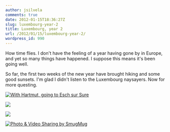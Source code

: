 ```yaml
---
author: jsilvela
comments: true
date: 2012-01-15T18:36:27Z
slug: luxembourg-year-2
title: Luxembourg, year 2
url: /2012/01/15/luxembourg-year-2/
wordpress_id: 990
---
```


How time flies. I don't have the feeling of a year having gone by in Europe, and yet so many things have happened. I suppose this means it's been going well.

So far, the first two weeks of the new year have brought hiking and some good sunsets. I'm glad I didn't listen to the Luxembourg naysayers. Now for more questing.

[![With Hartmut, going to Esch sur Sure](http://jsilvela.smugmug.com/Other/Sueltas/i-d996TzV/0/S/IMG1335-S.jpg)](http://jsilvela.smugmug.com/Other/Sueltas/5019150_VjW39L#!i=1672809832&k=d996TzV&lb=1&s=A)

[![](http://jsilvela.smugmug.com/Other/Sueltas/i-FJQCqRq/0/S/IMG1339-S.jpg)](http://jsilvela.smugmug.com/Other/Sueltas/5019150_VjW39L#!i=1672812359&k=FJQCqRq&lb=1&s=A)

[![](http://jsilvela.smugmug.com/Other/Sueltas/i-kkqq3qc/0/S/IMG1080-S.jpg)](http://jsilvela.smugmug.com/Other/Sueltas/5019150_VjW39L#!i=1672815643&k=kkqq3qc&lb=1&s=A)


[![Photo & Video Sharing by SmugMug](http://jsilvela.smugmug.com/Other/Sueltas/i-ppfz2sD/0/S/IMG1081-S.jpg)](http://jsilvela.smugmug.com/Other/Sueltas/5019150_VjW39L#!i=1672817444&k=ppfz2sD&lb=1&s=A)

